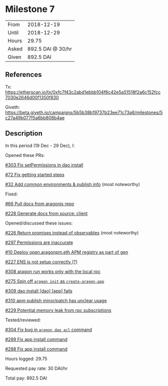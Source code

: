 # Milestone 7

| | |
|-|-|
| From  | 2018-12-19 |
| Until | 2018-12-29 |
| Hours | 29.75 |
| Asked | 892.5 DAI @ 30/hr |
| Given | 892.5 DAI |

## References

Tx: <https://etherscan.io/tx/0xfc7f43c2abd1ebbb104f6c42e5a51518f2a6c152fcc7030e2646d00f1350f830>

Giveth: <https://beta.giveth.io/campaigns/5b5b38b19737b23ee71c73a6/milestones/5c27a49b077f5a6bb808b4ae>

## Description

In this period (19 Dec - 29 Dec), I:

Opened these PRs:

[#303 Fix setPermissions in dao install](https://github.com/aragon/aragon-cli/pull/303)

[#72 Fix getting started steps](https://github.com/aragon/hack/pull/72)

[#32 Add common environments & publish info](https://github.com/aragon/aragon-react-boilerplate/pull/32) (most noteworthy)

Fixed:

[#66 Pull docs from aragonjs repo](https://github.com/aragon/hack/pull/66)

[#228 Generate docs from source: client](https://github.com/aragon/aragon.js/pull/228)

Opened/discussed these issues:

[#226 Return promises instead of observables](https://github.com/aragon/aragon.js/issues/226) (most noteworthy)

[#297 Permissions are inaccurate](https://github.com/aragon/aragon-cli/issues/297)

[#10 Deploy open.aragonpm.eth APM registry as part of gen](https://github.com/aragon/aragen/issues/10)

[#227 ENS is not setup correctly (?)](https://github.com/aragon/aragon-cli/issues/227)

[#308 aragon run works only with the local rpc](https://github.com/aragon/aragon-cli/issues/308)

[#275 Spin off `aragon init` as `create-aragon-app`](https://github.com/aragon/aragon-cli/issues/275)

[#309 dao install [dao] [app] fails](https://github.com/aragon/aragon-cli/issues/309)

[#310 apm publish minor/patch has unclear usage](https://github.com/aragon/aragon-cli/issues/310)

[#229 Potential memory leak from rpc subscriptions](https://github.com/aragon/aragon.js/issues/229)

Tested/reviewed:

[#304 Fix bug in `aragon dao acl` command](https://github.com/aragon/aragon-cli/pull/304)

[#289 Fix app install command](https://github.com/aragon/aragon-cli/pull/289)

[#288 Fix app install command](https://github.com/aragon/aragon-cli/pull/288)

Hours logged: 29.75

Requested pay rate: 30 DAI/hr

Total pay: 892.5 DAI
